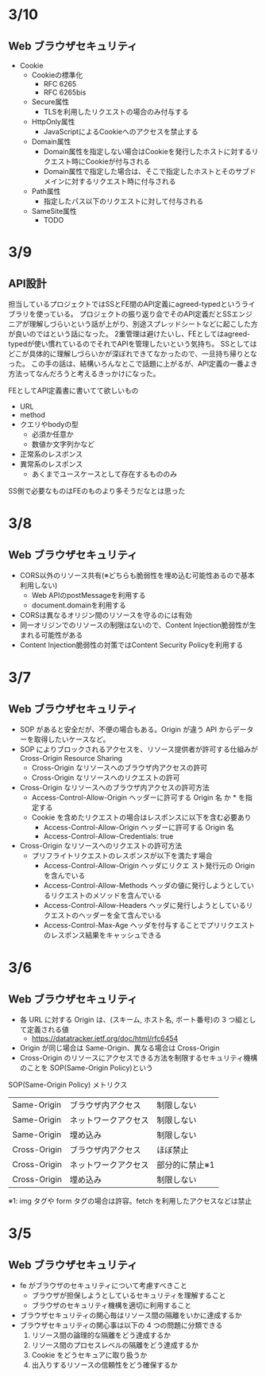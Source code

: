 # 3/10

## Web ブラウザセキュリティ

- Cookie
  - Cookieの標準化
    - RFC 6265
    - RFC 6265bis 
  - Secure属性
    - TLSを利用したリクエストの場合のみ付与する
  - HttpOnly属性
    - JavaScriptによるCookieへのアクセスを禁止する
  - Domain属性
    - Domain属性を指定しない場合はCookieを発行したホストに対するリクエスト時にCookieが付与される
    - Domain属性で指定した場合は、そこで指定したホストとそのサブドメインに対するリクエスト時に付与される
  - Path属性
    - 指定したパス以下のリクエストに対して付与される
  - SameSite属性
    - TODO

# 3/9

## API設計

担当しているプロジェクトではSSとFE間のAPI定義にagreed-typedというライブラリを使っている。
プロジェクトの振り返り会でそのAPI定義だとSSエンジニアが理解しづらいという話が上がり、別途スプレッドシートなどに起こした方が良いのではという話になった。
2重管理は避けたいし、FEとしてはagreed-typedが使い慣れているのでそれでAPIを管理したいという気持ち。
SSとしてはどこが具体的に理解しづらいかが深ぼれできてなかったので、一旦持ち帰りとなった。
この手の話は、結構いろんなとこで話題に上がるが、API定義の一番よき方法ってなんだろうと考えるきっかけになった。

FEとしてAPI定義書に書いてて欲しいもの
- URL
- method
- クエリやbodyの型
  - 必須か任意か
  - 数値か文字列かなど
- 正常系のレスポンス
- 異常系のレスポンス
  - あくまでユースケースとして存在するもののみ

SS側で必要なものはFEのものより多そうだなとは思った

# 3/8

## Web ブラウザセキュリティ

- CORS以外のリソース共有(※どちらも脆弱性を埋め込む可能性あるので基本利用しない)
  - Web APIのpostMessageを利用する
  - document.domainを利用する
- CORSは異なるオリジン間のリソースを守るのには有効
- 同一オリジンでのリソースの制限はないので、Content Injection脆弱性が生まれる可能性がある
- Content Injection脆弱性の対策ではContent Security Policyを利用する

# 3/7

## Web ブラウザセキュリティ

- SOP があると安全だが、不便の場合もある。Origin が違う API からデーターを取得したいケースなど。
- SOP によりブロックされるアクセスを、リソース提供者が許可する仕組みが Cross-Origin Resource Sharing
  - Cross-Origin なリソースへのブラウザ内アクセスの許可
  - Cross-Origin なリソースへのリクエストの許可
- Cross-Origin なリソースへのブラウザ内アクセスの許可方法
  - Access-Control-Allow-Origin ヘッダーに許可する Origin 名 か \* を指定する
  - Cookie を含めたリクエストの場合はレスポンスに以下を含む必要あり
    - Access-Control-Allow-Origin ヘッダーに許可する Origin 名
    - Access-Control-Allow-Credentials: true
- Cross-Origin なリソースへのリクエストの許可方法
  - プリフライトリクエストのレスポンスが以下を満たす場合
    - Access-Control-Allow-Origin ヘッダにリクエ スト発行元の Origin を含んでいる
    - Access-Control-Allow-Methods ヘッダの値に発行しようとしているリクエストのメソッドを含んでいる
    - Access-Control-Allow-Headers ヘッダに発行しようとしているリクエストのヘッダーを全て含んでいる
    - Access-Control-Max-Age ヘッダを付与することでプリリクエストのレスポンス結果をキャッシュできる

# 3/6

## Web ブラウザセキュリティ

- 各 URL に対する Origin は、(スキーム, ホスト名, ポート番号)の 3 つ組として定義される値
  - https://datatracker.ietf.org/doc/html/rfc6454
- Origin が同じ場合は Same-Origin、異なる場合は Cross-Origin
- Cross-Origin のリソースにアクセスできる方法を制限するセキュリティ機構のことを SOP(Same-Origin Policy)という

SOP(Same-Origin Policy) メトリクス

<table>
<tr><td>Same-Origin</td><td>ブラウザ内アクセス</td><td>制限しない</td></tr>
<tr><td>Same-Origin</td><td>ネットワークアクセス</td><td>制限しない</td></tr>
<tr><td>Same-Origin</td><td>埋め込み</td><td>制限しない</td></tr>
<tr><td>Cross-Origin</td><td>ブラウザ内アクセス</td><td>ほぼ禁止</td></tr>
<tr><td>Cross-Origin</td><td>ネットワークアクセス</td><td>部分的に禁止※1</td></tr>
<tr><td>Cross-Origin</td><td>埋め込み</td><td>制限しない</td></tr>
</table>

※1: img タグや form タグの場合は許容。fetch を利用したアクセスなどは禁止

# 3/5

## Web ブラウザセキュリティ

- fe がブラウザのセキュリティについて考慮すべきこと
  - ブラウザが担保しようとしているセキュリティを理解すること
  - ブラウザのセキュリティ機構を適切に利用すること
- ブラウザセキュリティの関心毎はリソース間の隔離をいかに達成するか
- ブラウザセキュリティの関心事は以下の 4 つの問題に分類できる
  1. リソース間の論理的な隔離をどう達成するか
  2. リソース間のプロセスレベルの隔離をどう達成するか
  3. Cookie をどうセキュアに取り扱うか
  4. 出入りするリソースの信頼性をどう確保するか
